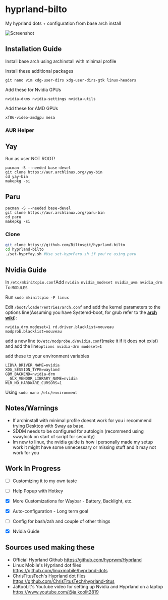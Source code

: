 # hyprland-bilto
My hyprland dots + configuration from base arch install

![Screenshot](https://github.com/Biltosgit/hyprland-bilto/blob/main/screenshot.png)

## Installation Guide


Install base arch using archinstall with minimal profile

Install these additional packages

```git nano vim xdg-user-dirs xdg-user-dirs-gtk linux-headers```

Add these for Nvidia GPUs

```nvidia-dkms nvidia-settings nvidia-utils```

Add these for AMD GPUs

```xf86-video-amdgpu mesa```

### AUR Helper

## Yay
Run as user NOT ROOT!

```
pacman -S --needed base-devel
git clone https://aur.archlinux.org/yay-bin
cd yay-bin
makepkg -si
```
## Paru

```
pacman -S --needed base-devel
git clone https://aur.archlinux.org/paru-bin
cd paru
makepkg -si
```

### Clone


```bash
git clone https://github.com/Biltosgit/hyprland-bilto
cd hyprland-bilto
./set-hyprYay.sh #Use set-hyprParu.sh if you're using paru
```

## Nvidia Guide

In ```/etc/mkinitcpio.conf```Add ```nvidia nvidia_modeset nvidia_uvm nvidia_drm``` To ```MODULES```

Run ```sudo mkinitcpio -P linux```

Edit ```/boot/loader/entries/arch.conf``` and add the kernel parameters to the options line(Assuming you have Systemd-boot, for grub refer to the **[arch wiki](https://wiki.archlinux.org/title/kernel_parameters)**):

```nvidia_drm.modeset=1 rd.driver.blacklist=nouveau modprob.blacklist=nouveau```

add a new line to```/etc/modprobe.d/nvidia.conf```(make it if it does not exist) and add the line```options nvidia-drm modeset=1 ```

add these to your environment variables 
```
LIBVA_DRIVER_NAME=nvidia
XDG_SESSION_TYPE=wayland
GBM_BACKEND=nvidia-drm
__GLX_VENDOR_LIBRARY_NAME=nvidia
WLR_NO_HARDWARE_CURSORS=1
```
Using ```sudo nano /etc/environment```

## Notes/Warnings

- If archinstall with minimal profile doesnt work for you i recommend trying Desktop with Sway as base.
- SDDM needs to be configured for autologin (recommend using swaylock on start of script for security)
- Im new to linux, the nvidia guide is how i personally made my setup work it might have some unnecessary or missing stuff and it may not work for you  

## Work In Progress

- [ ] Customizing it to my own taste
- [ ] Help Popup with Hotkey
- [x] More Customizations for Waybar - Battery, Backlight, etc.
- [x] Auto-configuration - Long term goal
- [ ] Config for bash/zsh and couple of other things 
- [x] Nvidia Guide


## Sources used making these

- Official Hyprland Github <https://github.com/hyprwm/Hyprland>
- Linux Mobile's Hyprland dot files <https://github.com/linuxmobile/hyprland-dots>
- ChrisTitusTech's Hyprland dot files <https://github.com/ChrisTitusTech/hyprland-titus>
- JaKooLit's Youtube video for setting up Nvidia and Hyprland on a laptop <https://www.youtube.com/@ja.koolit2819>
